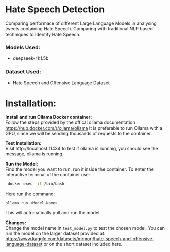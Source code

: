 # Hate Speech Detection
Comparing performace of different Large Language Models in analysing tweets containing Hate Speech. Comparing with traditional NLP based techniques to Identify Hate Speech.

### Models Used: 
- deepseek-r1:1.5b

### Dataset Used: 
- Hate Speech and Offensive Language Dataset

#  Installation: 
**Install and run Ollama Docker container:**  
Follow the steps provided by the offical ollama documentation https://hub.docker.com/r/ollama/ollama 
It is preferable to run Ollama with a GPU, since we will be sending thousands of requests to the container. 

**Test Installation:**    
Visit http://localhost:11434 to test if ollama is runnnig, you should see the message, ollama is running. 

**Run the Model:**   
Find the model you want to run, run it inside the container. To enter the interactive terminal of the container use: 
```bash
 docker exec -it /bin/bash
```
Here run the command: 
```bash
ollama run <Model-Name>
``` 
This will automatically pull and run the model.

 **Changes:**  
 Change the model name in `test_model.py` to test the chosen model. You can run the model on the larger dataset provided at: https://www.kaggle.com/datasets/mrmorj/hate-speech-and-offensive-language-dataset or on the short dataset included here.